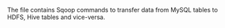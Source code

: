 The file contains Sqoop commands to transfer data from MySQL tables to HDFS, Hive tables and vice-versa.
